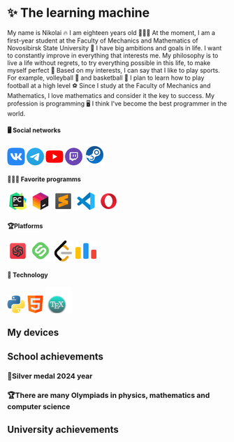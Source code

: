 # ✨ The learning machine

My name is Nikolai 🔥 I am eighteen years old 🧑🏻‍💻 At the moment, I am a first-year student at the Faculty of Mechanics and Mathematics of Novosibirsk State University 🪪 I have big ambitions and goals in life. I want to constantly improve in everything that interests me. My philosophy is to live a life without regrets, to try everything possible in this life, to make myself perfect 💼
Based on my interests, I can say that I like to play sports. For example, volleyball 🏐 and basketball 🏀 I plan to learn how to play football at a high level ⚽ Since I study at the Faculty of Mechanics and Mathematics, I love mathematics and consider it the key to success. My profession is programming 🖥️ I think I've become the best programmer in the world.


#### 🖥️ Social networks

<a href="https://vk.com/n1k17"><img src="Image png Icon/Social networks/Icon VK" alt="Error" height="40"/></a>
<a href="https://t.me/prof_n1k17"><img src="Image png Icon/Social networks/Icon Telegram" alt="Error" height="40"/></a>
<a href="https://www.youtube.com/@n1k17-lite"><img src="Image png Icon/Social networks/Icon YouTube" alt="Error" height="40"/></a>
<a href="https://www.twitch.tv/may_flower_17"><img src="Image png Icon/Social networks/Icon Twitch" alt="Error" height="40"/></a>
<a href="https://steamcommunity.com/profiles/76561199596928911/"><img src="Image png Icon/Social networks/Icon Steam" height="48"></a>

#### 👩🏻‍💻 Favorite programms

<img src="Image png Icon/Favorite programms/Icon PyCharm" height="48"/></a>
<img src="Image png Icon/Favorite programms/Icon Toolbox" height="48"/></a>
<img src="Image png Icon/Favorite programms/Icon Sublime Text" height="48"/></a>
<img src="Image png Icon/Favorite programms/Icon VS code" height="48"/></a>
<img src="Image png Icon/Favorite programms/Icon Opera" heigth="48"/></a>


#### 🏆Platforms

<a href="https://www.codewars.com/users/n1k20"><img src="Image png Icon/Platforms/Icon Codewars" alt="Error" height="48"/></a>
<a href="https://stepik.org/users/366393199/profile"><img src="Image png Icon/Platforms/Icon Stepik" alt="Error" height="48"/></a>
<a href="https://leetcode.com/u/n1k17"><img src="Image png Icon/Platforms/Icon LeetCode" alt="Error" height="48"/></a>
<a href="https://codeforces.net/profile/n1k17"><img src="Image png Icon/Platforms/Icon Codeforces" height="48"></a>


#### 🤖 Technology
<img src="Image png Icon/Technology/Icon Python" height="40"/></a>
<img src="Image png Icon/Technology/Icon HTML" height="40"/></a>
<img src="Image png Icon/Technology/Icon LaTeX" height="60"/></a>

## My devices

## School achievements

### 🥈Silver medal 2024 year
### 🏆There are many Olympiads in physics, mathematics and computer science

## University achievements























